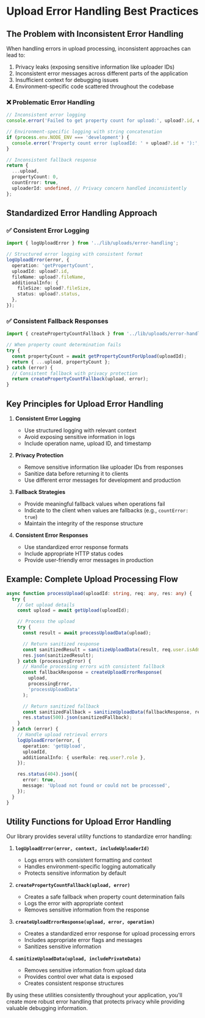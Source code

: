 # Upload Error Handling Best Practices

## The Problem with Inconsistent Error Handling

When handling errors in upload processing, inconsistent approaches can lead to:

1. Privacy leaks (exposing sensitive information like uploader IDs)
2. Inconsistent error messages across different parts of the application
3. Insufficient context for debugging issues
4. Environment-specific code scattered throughout the codebase

### ❌ Problematic Error Handling

```typescript
// Inconsistent error logging
console.error('Failed to get property count for upload:', upload?.id, error);

// Environment-specific logging with string concatenation
if (process.env.NODE_ENV === 'development') {
  console.error('Property count error (uploadId: ' + upload?.id + '):', error);
}

// Inconsistent fallback response
return {
  ...upload,
  propertyCount: 0,
  countError: true,
  uploaderId: undefined, // Privacy concern handled inconsistently
};
```

## Standardized Error Handling Approach

### ✅ Consistent Error Logging

```typescript
import { logUploadError } from '../lib/uploads/error-handling';

// Structured error logging with consistent format
logUploadError(error, {
  operation: 'getPropertyCount',
  uploadId: upload?.id,
  fileName: upload?.fileName,
  additionalInfo: {
    fileSize: upload?.fileSize,
    status: upload?.status,
  },
});
```

### ✅ Consistent Fallback Responses

```typescript
import { createPropertyCountFallback } from '../lib/uploads/error-handling';

// When property count determination fails
try {
  const propertyCount = await getPropertyCountForUpload(uploadId);
  return { ...upload, propertyCount };
} catch (error) {
  // Consistent fallback with privacy protection
  return createPropertyCountFallback(upload, error);
}
```

## Key Principles for Upload Error Handling

1. **Consistent Error Logging**

   - Use structured logging with relevant context
   - Avoid exposing sensitive information in logs
   - Include operation name, upload ID, and timestamp

2. **Privacy Protection**

   - Remove sensitive information like uploader IDs from responses
   - Sanitize data before returning it to clients
   - Use different error messages for development and production

3. **Fallback Strategies**

   - Provide meaningful fallback values when operations fail
   - Indicate to the client when values are fallbacks (e.g., `countError: true`)
   - Maintain the integrity of the response structure

4. **Consistent Error Responses**
   - Use standardized error response formats
   - Include appropriate HTTP status codes
   - Provide user-friendly error messages in production

## Example: Complete Upload Processing Flow

```typescript
async function processUpload(uploadId: string, req: any, res: any) {
  try {
    // Get upload details
    const upload = await getUpload(uploadId);

    // Process the upload
    try {
      const result = await processUploadData(upload);

      // Return sanitized response
      const sanitizedResult = sanitizeUploadData(result, req.user.isAdmin);
      res.json(sanitizedResult);
    } catch (processingError) {
      // Handle processing errors with consistent fallback
      const fallbackResponse = createUploadErrorResponse(
        upload,
        processingError,
        'processUploadData'
      );

      // Return sanitized fallback
      const sanitizedFallback = sanitizeUploadData(fallbackResponse, req.user.isAdmin);
      res.status(500).json(sanitizedFallback);
    }
  } catch (error) {
    // Handle upload retrieval errors
    logUploadError(error, {
      operation: 'getUpload',
      uploadId,
      additionalInfo: { userRole: req.user?.role },
    });

    res.status(404).json({
      error: true,
      message: 'Upload not found or could not be processed',
    });
  }
}
```

## Utility Functions for Upload Error Handling

Our library provides several utility functions to standardize error handling:

1. **`logUploadError(error, context, includeUploaderId)`**

   - Logs errors with consistent formatting and context
   - Handles environment-specific logging automatically
   - Protects sensitive information by default

2. **`createPropertyCountFallback(upload, error)`**

   - Creates a safe fallback when property count determination fails
   - Logs the error with appropriate context
   - Removes sensitive information from the response

3. **`createUploadErrorResponse(upload, error, operation)`**

   - Creates a standardized error response for upload processing errors
   - Includes appropriate error flags and messages
   - Sanitizes sensitive information

4. **`sanitizeUploadData(upload, includePrivateData)`**
   - Removes sensitive information from upload data
   - Provides control over what data is exposed
   - Creates consistent response structures

By using these utilities consistently throughout your application, you'll create more robust error handling that protects privacy while providing valuable debugging information.
